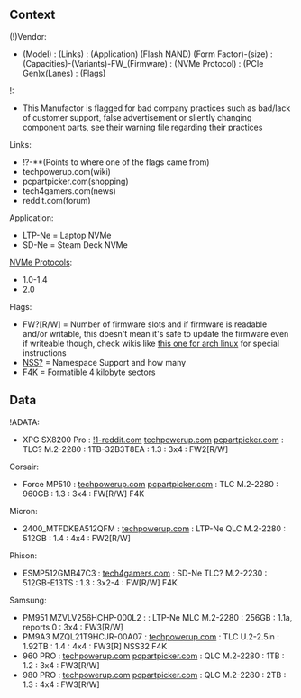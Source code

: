 ## Context

(!)Vendor:
* (Model) : (Links) : (Application) (Flash NAND) (Form Factor)-(size) : (Capacities)-(Variants)-FW_(Firmware) : (NVMe Protocol) : (PCIe Gen)x(Lanes) : (Flags)

!:
* This Manufactor is flagged for bad company practices such as bad/lack of customer support, false advertisement or sliently changing component parts, see their warning file regarding their practices

Links:
* !?-**(Points to where one of the flags came from)
* techpowerup.com(wiki)
* pcpartpicker.com(shopping)
* tech4gamers.com(news)
* reddit.com(forum)

Application:
* LTP-Ne = Laptop NVMe
* SD-Ne = Steam Deck NVMe

[NVMe Protocols](https://nvmexpress.org/specification/nvm-express-base-specification):
* 1.0-1.4
* 2.0

Flags:
* FW?[R/W] = Number of firmware slots and if firmware is readable and/or writable, this doesn't mean it's safe to update the firmware even if writeable though, check wikis like [this one for arch linux](https://wiki.archlinux.org/title/Solid_state_drive/NVMe) for special instructions
* [NSS?](https://nvmexpress.org/resource/nvme-namespaces) = Namespace Support and how many
* [F4K](https://wiki.archlinux.org/title/Advanced_Format#NVMe_solid_state_drives) = Formatible 4 kilobyte sectors

## Data

!ADATA:
* XPG SX8200 Pro : [!1-reddit.com](https://www.reddit.com/r/hardware/comments/lk2f5i/breaking_news_adata_sx8200_pro_m2_ssd_performance) [techpowerup.com](https://www.techpowerup.com/ssd-specs/xpg-sx8200-pro-1-tb.d162) [pcpartpicker.com](https://pcpartpicker.com/product/zR3H99) : TLC? M.2-2280 : 1TB-32B3T8EA : 1.3 : 3x4 : FW2[R/W]

Corsair:
* Force MP510 : [techpowerup.com](https://www.techpowerup.com/ssd-specs/corsair-mp510-960-gb.d377) [pcpartpicker.com](https://pcpartpicker.com/product/BVbCmG) : TLC M.2-2280 : 960GB : 1.3 : 3x4 : FW[R/W] F4K

Micron:
* 2400_MTFDKBA512QFM : [techpowerup.com](https://www.techpowerup.com/ssd-specs/micron-2400-512-gb.d804) : LTP-Ne QLC M.2-2280 : 512GB : 1.4 : 4x4 : FW2[R/W]

Phison:
* ESMP512GMB47C3 : [tech4gamers.com](https://tech4gamers.com/valve-steam-decks-slower-ssd) : SD-Ne TLC? M.2-2230 : 512GB-E13TS : 1.3 : 3x2-4 : FW[R/W] F4K

Samsung:
* PM951 MZVLV256HCHP-000L2 : : LTP-Ne MLC M.2-2280 : 256GB : 1.1a, reports 0 : 3x4 : FW3[R/W]
* PM9A3 MZQL21T9HCJR-00A07 : [techpowerup.com](https://www.techpowerup.com/ssd-specs/samsung-pm9a3-1-9-tb.d1258) : TLC U.2-2.5in : 1.92TB : 1.4 : 4x4 : FW3[R] NSS32 F4K
* 960 PRO : [techpowerup.com](https://www.techpowerup.com/ssd-specs/samsung-960-pro-1-tb.d68) [pcpartpicker.com](https://pcpartpicker.com/product/C3mxFT) : QLC M.2-2280 : 1TB : 1.2 : 3x4 : FW3[R/W]
* 980 PRO : [techpowerup.com](https://www.techpowerup.com/ssd-specs/samsung-980-pro-2-tb.d52) [pcpartpicker.com](https://pcpartpicker.com/product/f3cRsY) : QLC M.2-2280 : 2TB : 1.3 : 4x4 : FW3[R/W]
